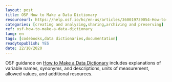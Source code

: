 ```yaml
---
layout: post 
title: OSF How to Make a Data Dictionary
resourceurl: https://help.osf.io/hc/en-us/articles/360019739054-How-to-Make-a-Data-Dictionary
categories: [creating and analyzing,sharing,archiving and preserving]
ref: osf-how-to-make-a-data-dictionary
lang: en
tags: [codebooks,data dictionaries,documentation]
readytopublish: YES
date: 22/10/2020
---
```

OSF guidance on [How to Make a Data Dictionary](https://help.osf.io/hc/en-us/articles/360019739054-How-to-Make-a-Data-Dictionary) includes explanations of variable names, synonyms, and descriptions, units of measurement, allowed values, and additional resources.